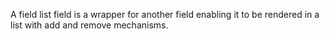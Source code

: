 A field list field is a wrapper for another field enabling it to be rendered in a list with add and remove mechanisms.